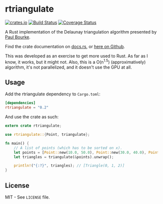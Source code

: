 # rtriangulate

[![crates.io](https://img.shields.io/crates/v/rtriangulate.svg)](https://crates.io/crates/rtriangulate)
[![Build Status](https://travis-ci.org/tynril/rtriangulate.svg?branch=master)](https://travis-ci.org/tynril/rtriangulate)
[![Coverage Status](https://coveralls.io/repos/github/tynril/rtriangulate/badge.svg?branch=master)](https://coveralls.io/github/tynril/rtriangulate?branch=master)

A Rust implementation of the Delaunay triangulation algorithm presented by
[Paul Bourke](http://paulbourke.net/papers/triangulate/).

Find the crate documentation on [docs.rs](https://docs.rs/rtriangulate), or
[here on Github](https://tynril.github.io/rtriangulate).

This was developed as an exercise to get more used to Rust. As far as I know, it works, but it
might not. Also, this is a O(n<sup>1.5</sup>) (approximatively) algorithm, it's not parallelized,
and it doesn't use the GPU at all.

## Usage

Add the rtriangulate dependency to `Cargo.toml`:

```toml
[dependencies]
rtriangulate = "0.2"
```

And use the crate as such:

```rust
extern crate rtriangulate;

use rtriangulate::{Point, triangulate};

fn main() {
    // A list of points (which has to be sorted on x).
    let points = [Point::new(10.0, 50.0), Point::new(30.0, 40.0), Point::new(25.0, 40.0)];
    let triangles = triangulate(&points).unwrap();

    println!("{:?}", triangles); // [Triangle(0, 1, 2)]
}
```

## License

MIT - See `LICENSE` file.
